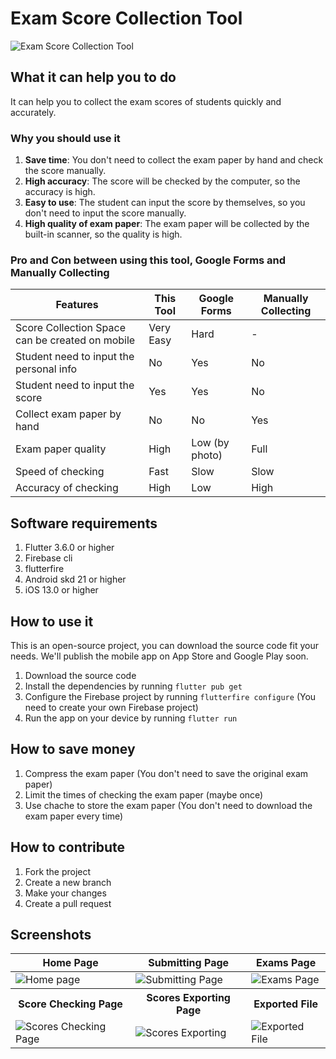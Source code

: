 # Exam Score Collection Tool
![Exam Score Collection Tool](https://cloud-lhfbpjneg-hack-club-bot.vercel.app/0demostrate__instagram________.png)


## What it can help you to do
It can help you to collect the exam scores of students quickly and accurately.

### Why you should use it
1. **Save time**: You don't need to collect the exam paper by hand and check the score manually.
2. **High accuracy**: The score will be checked by the computer, so the accuracy is high.
3. **Easy to use**: The student can input the score by themselves, so you don't need to input the score manually.
4. **High quality of exam paper**: The exam paper will be collected by the built-in scanner, so the quality is high.

### Pro and Con between using this tool, Google Forms and Manually Collecting
| Features | This Tool | Google Forms | Manually Collecting |
| --- | --- | --- | --- |
| Score Collection Space can be created on mobile | Very Easy  | Hard |-|
| Student need to input the personal info |No|Yes|No|
| Student need to input the score |Yes|Yes|No|
| Collect exam paper by hand | No | No | Yes |
| Exam paper quality | High | Low (by photo) | Full |
| Speed of checking | Fast | Slow | Slow |
| Accuracy of checking | High | Low | High |

## Software requirements
1. Flutter 3.6.0 or higher
2. Firebase cli
3. flutterfire 
4. Android skd 21 or higher
5. iOS 13.0 or higher

## How to use it
This is an open-source project, you can download the source code fit your needs. We'll publish the mobile app on App Store and Google Play soon.
1. Download the source code
2. Install the dependencies by running `flutter pub get`
3. Configure the Firebase project by running `flutterfire configure` (You need to create your own Firebase project)
4. Run the app on your device by running `flutter run`

## How to save money
1. Compress the exam paper (You don't need to save the original exam paper)
2. Limit the times of checking the exam paper (maybe once)
3. Use chache to store the exam paper (You don't need to download the exam paper every time)

## How to contribute
1. Fork the project
2. Create a new branch
3. Make your changes
4. Create a pull request

## Screenshots
<table>
    <thead>
        <tr>
            <th>Home Page</th>
            <th>Submitting Page</th>
            <th>Exams Page</th>
        </tr>
    </thead>
    <tbody>
        <tr>
            <td><img src="https://cloud-h29aki8sz-hack-club-bot.vercel.app/0img_3378.png" alt="Home page" /></td>
            <td><img src="https://cloud-h29aki8sz-hack-club-bot.vercel.app/1img_3379.png" alt="Submitting Page" /></td>
            <td><img src="https://cloud-h29aki8sz-hack-club-bot.vercel.app/2img_3380.png" alt="Exams Page" /></td>
        </tr>
        <tr>
            <th>Score Checking Page</th>
            <th>Scores Exporting Page</th>
            <th>Exported File</th>
        </tr>
        <tr>
            <td><img src="https://cloud-h29aki8sz-hack-club-bot.vercel.app/3img_3381.jpg" alt="Scores Checking Page" /></td>
            <td><img src="https://cloud-h29aki8sz-hack-club-bot.vercel.app/4img_3382.png" alt="Scores Exporting" /></td>
            <td><img src="https://cloud-h29aki8sz-hack-club-bot.vercel.app/5img_3383.png" alt="Exported File" /></td>
        </tr>
    </tbody>
</table>